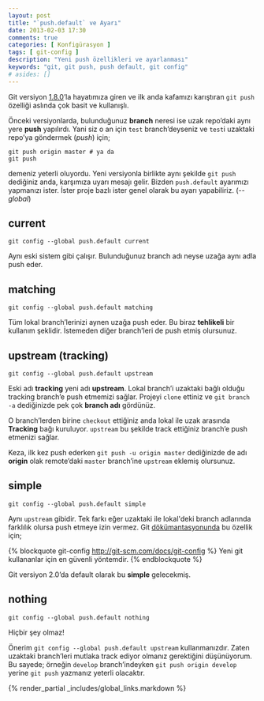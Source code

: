 ```yaml
---
layout: post
title: "`push.default` ve Ayarı"
date: 2013-02-03 17:30
comments: true
categories: [ Konfigürasyon ]
tags: [ git-config ]
description: "Yeni push özellikleri ve ayarlanması"
keywords: "git, git push, push default, git config"
# asides: []
---
```

Git versiyon [1.8.0][1]’la hayatımıza giren ve ilk anda kafamızı karıştıran
`git push` özelliği aslında çok basit ve kullanışlı.
<!-- more -->

Önceki versiyonlarda, bulunduğunuz **branch** neresi ise uzak repo’daki aynı
yere **push** yapılırdı. Yani siz o an için `test` branch’deyseniz ve `test`i
uzaktaki repo’ya göndermek (*push*) için;

    git push origin master # ya da
    git push

demeniz yeterli oluyordu. Yeni versiyonla birlikte aynı şekilde `git push`
dediğiniz anda, karşımıza uyarı mesajı gelir. Bizden `push.default`
ayarımızı yapmanızı ister. İster proje bazlı ister genel olarak bu ayarı
yapabiliriz. (*--global*)

## current

    git config --global push.default current

Aynı eski sistem gibi çalışır. Bulunduğunuz branch adı neyse uzağa aynı
adla push eder.

## matching

    git config --global push.default matching

Tüm lokal branch’lerinizi aynen uzağa push eder. Bu biraz **tehlikeli** bir
kullanım şeklidir. İstemeden diğer branch’leri de push etmiş olursunuz.

## upstream (tracking)

    git config --global push.default upstream

Eski adı **tracking** yeni adı **upstream**. Lokal branch’i uzaktaki
bağlı olduğu tracking branch’e push etmemizi sağlar. Projeyi `clone` ettiniz
ve `git branch -a` dediğinizde pek çok **branch adı** gördünüz.

O branch’lerden birine `checkout` ettiğiniz anda lokal ile uzak arasında
**Tracking** bağı kuruluyor. `upstream` bu şekilde track ettiğiniz branch’e
push etmenizi sağlar.

Keza, ilk kez push ederken `git push -u origin master` dediğinizde de
adı **origin** olak remote’daki `master` branch’ine `upstream` eklemiş
olursunuz.

## simple

    git config --global push.default simple

Aynı `upstream` gibidir. Tek farkı eğer uzaktaki ile lokal'deki branch
adlarında farklılık olursa push etmeye izin vermez. Git [dökümantasyonunda][2]
bu özellik için;

{% blockquote git-config http://git-scm.com/docs/git-config %}
Yeni git kullananlar için en güvenli yöntemdir.
{% endblockquote %}

Git versiyon 2.0’da default olarak bu **simple** gelecekmiş.

## nothing

    git config --global push.default nothing

Hiçbir şey olmaz!


Önerim `git config --global push.default upstream` kullanmanızdır. Zaten
uzaktaki branch’leri mutlaka track ediyor olmanız gerektiğini düşünüyorum.
Bu sayede; örneğin `develop` branch’indeyken `git push origin develop` yerine
`git push` yazmanız yeterli olacaktır.

{% render_partial _includes/global_links.markdown %}


[1]: https://github.com/git/git/blob/master/Documentation/RelNotes/1.8.0.txt
[2]: http://git-scm.com/docs/git-config